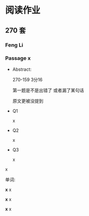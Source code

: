 # 阅读作业

## 270 套

### Feng Li

### Passage x

- Abstract:

  270-159 3分16 

  第一题是不是出错了 或者漏了某句话 

  原文更被没提到 

- Q1

  x

- Q2

  x

- Q3

  x

x

单词:

**x** x

**x** x

**x** x
